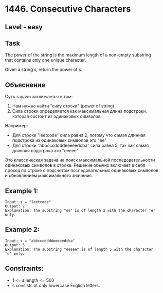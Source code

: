# 1446. Consecutive Characters


## Level - easy


## Task
The power of the string is the maximum length of a non-empty substring that contains only one unique character.

Given a string s, return the power of s.


## Объяснение
Суть задачи заключается в том:
1. Нам нужно найти "силу строки" (power of string)
2. Сила строки определяется как максимальная длина подстроки, которая состоит из одинаковых символов

Например:
- Для строки "leetcode" сила равна 2, потому что самая длинная подстрока из одинаковых символов это "ee"
- Для строки "abbcccddddeeeeedcba" сила равна 5, так как самая длинная подстрока это "eeeee"

Это классическая задача на поиск максимальной последовательности одинаковых символов в строке. 
Решение обычно включает в себя проход по строке с подсчетом последовательных одинаковых символов и обновлением максимального значения.


## Example 1:
```
Input: s = "leetcode"
Output: 2
Explanation: The substring "ee" is of length 2 with the character 'e' only.
```

## Example 2:
```
Input: s = "abbcccddddeeeeedcba"
Output: 5
Explanation: The substring "eeeee" is of length 5 with the character 'e' only.
```


## Constraints:
- 1 <= s.length <= 500
- s consists of only lowercase English letters.